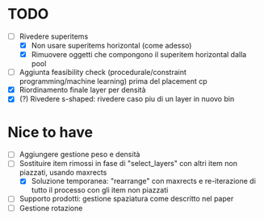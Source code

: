 # TODO

- [ ] Rivedere superitems
  - [x] Non usare superitems horizontal (come adesso)
  - [x] Rimuovere oggetti che compongono il superitem horizontal dalla pool
- [ ] Aggiunta feasibility check (procedurale/constraint programming/machine learning) prima del placement cp
- [x] Riordinamento finale layer per densità
- [x] (?) Rivedere s-shaped: rivedere caso piu di un layer in nuovo bin

# Nice to have
- [ ] Aggiungere gestione peso e densità
- [ ] Sostituire item rimossi in fase di "select_layers" con altri item non piazzati, usando maxrects
  - [x] Soluzione temporanea: "rearrange" con maxrects e re-iterazione di tutto il processo con gli item non piazzati
- [ ] Supporto prodotti: gestione spaziatura come descritto nel paper
- [ ] Gestione rotazione
